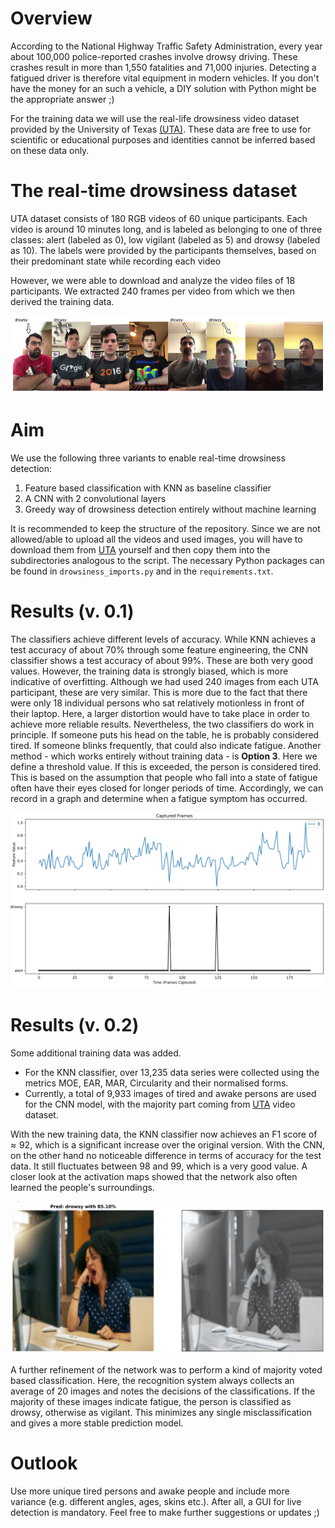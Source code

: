 # Overview

According to the National Highway Traffic Safety Administration, every year about 100,000 police-reported crashes involve drowsy driving. These crashes result in more than 1,550 fatalities and 71,000 injuries. Detecting a fatigued driver is therefore vital equipment in modern vehicles. If you don't have the money for an such a vehicle, a DIY solution with Python might be the appropriate answer ;)

For the training data we will use the real-life drowsiness video dataset provided by the University of Texas [(UTA)](https://sites.google.com/view/utarldd/home). These data are free to use for scientific or educational purposes and identities cannot be inferred based on these data only.

# The real-time drowsiness dataset

UTA dataset consists of 180 RGB videos of 60 unique participants. Each video is around 10 minutes long, and is labeled as belonging to one of three classes: alert (labeled as 0), low vigilant (labeled as 5) and drowsy (labeled as 10). The labels were provided by the participants themselves, based on their predominant state while recording each video

However, we were able to download and analyze the video files of 18 participants. We extracted 240 frames per video from which we then derived the training data.

![Some participants](participants.png)

# Aim

We use the following three variants to enable real-time drowsiness detection:

1. Feature based classification with KNN as baseline classifier
2. A CNN with 2 convolutional layers
3. Greedy way of drowsiness detection entirely without machine learning

It is recommended to keep the structure of the repository. Since we are not allowed/able to upload all the videos and used images, you will have to download them from [UTA](https://sites.google.com/view/utarldd/home) yourself and then copy them into the subdirectories analogous to the script.
The necessary Python packages can be found in `drowsiness_imports.py` and in the `requirements.txt`.

# Results (v. 0.1)
The classifiers achieve different levels of accuracy. While KNN achieves a test accuracy of about 70% through some feature engineering, the CNN classifier shows a test accuracy of about 99%.
These are both very good values. However, the training data is strongly biased, which is more indicative of overfitting. Although we had used 240 images from each UTA participant, these are very similar. This is more due to the fact that there were only 18 individual persons who sat relatively motionless in front of their laptop. Here, a larger distortion would have to take place in order to achieve more reliable results.
Nevertheless, the two classifiers do work in principle. If someone puts his head on the table, he is probably considered tired. If someone blinks frequently, that could also indicate fatigue. Another method - which works entirely without training data - is **Option 3**. Here we define a threshold value. If this is exceeded, the person is considered tired. This is based on the assumption that people who fall into a state of fatigue often have their eyes closed for longer periods of time.
Accordingly, we can record in a graph and determine when a fatigue symptom has occurred.

![result](captured_frames.png)

# Results (v. 0.2)
Some additional training data was added. 
* For the KNN classifier, over 13,235 data series were collected using the metrics MOE, EAR, MAR, Circularity and their normalised forms.
* Currently, a total of 9,933 images of tired and awake persons are used for the CNN model, with the majority part coming from [UTA](https://sites.google.com/view/utarldd/home) video dataset.

With the new training data, the KNN classifier now achieves an F1 score of $\approx 92%$, which is a significant increase over the original version. With the CNN, on the other hand
no noticeable difference in terms of accuracy for the test data. It still fluctuates between $98%$ and $99%$, which is a very good value. A closer look at the activation maps showed that the network also often learned the people's surroundings.

![drowsiness](drowsiness.png)

A further refinement of the network was to perform a kind of majority voted based classification. Here, the recognition system always collects an average of $20$ images and notes the decisions of the classifications.
If the majority of these images indicate fatigue, the person is classified as drowsy, otherwise as vigilant. This minimizes any single misclassification and gives a more stable prediction model.

# Outlook
Use more unique tired persons and awake people and include more variance (e.g. different angles, ages, skins etc.). After all, a GUI for live detection is mandatory. Feel free to make further suggestions or updates ;)

